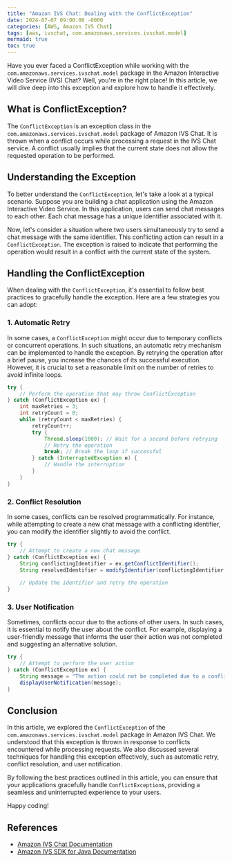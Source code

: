```yaml
---
title: "Amazon IVS Chat: Dealing with the ConflictException"
date: 2024-07-07 09:00:00 -0000
categories: [AWS, Amazon IVS Chat]
tags: [aws, ivschat, com.amazonaws.services.ivschat.model]
mermaid: true
toc: true
---
```



Have you ever faced a ConflictException while working with the `com.amazonaws.services.ivschat.model` package in the Amazon Interactive Video Service (IVS) Chat? Well, you're in the right place! In this article, we will dive deep into this exception and explore how to handle it effectively.

## What is ConflictException?

The `ConflictException` is an exception class in the `com.amazonaws.services.ivschat.model` package of Amazon IVS Chat. It is thrown when a conflict occurs while processing a request in the IVS Chat service. A conflict usually implies that the current state does not allow the requested operation to be performed.

## Understanding the Exception

To better understand the `ConflictException`, let's take a look at a typical scenario. Suppose you are building a chat application using the Amazon Interactive Video Service. In this application, users can send chat messages to each other. Each chat message has a unique identifier associated with it.

Now, let's consider a situation where two users simultaneously try to send a chat message with the same identifier. This conflicting action can result in a `ConflictException`. The exception is raised to indicate that performing the operation would result in a conflict with the current state of the system.

## Handling the ConflictException

When dealing with the `ConflictException`, it's essential to follow best practices to gracefully handle the exception. Here are a few strategies you can adopt:

### 1. Automatic Retry

In some cases, a `ConflictException` might occur due to temporary conflicts or concurrent operations. In such situations, an automatic retry mechanism can be implemented to handle the exception. By retrying the operation after a brief pause, you increase the chances of its successful execution. However, it is crucial to set a reasonable limit on the number of retries to avoid infinite loops.

```java
try {
    // Perform the operation that may throw ConflictException
} catch (ConflictException ex) {
    int maxRetries = 3;
    int retryCount = 0;
    while (retryCount < maxRetries) {
        retryCount++;
        try {
            Thread.sleep(1000); // Wait for a second before retrying
            // Retry the operation
            break; // Break the loop if successful
        } catch (InterruptedException e) {
            // Handle the interruption
        }
    }
}
```

### 2. Conflict Resolution

In some cases, conflicts can be resolved programmatically. For instance, while attempting to create a new chat message with a conflicting identifier, you can modify the identifier slightly to avoid the conflict.

```java
try {
    // Attempt to create a new chat message
} catch (ConflictException ex) {
    String conflictingIdentifier = ex.getConflictIdentifier();
    String resolvedIdentifier = modifyIdentifier(conflictingIdentifier);
    
    // Update the identifier and retry the operation
}
```

### 3. User Notification

Sometimes, conflicts occur due to the actions of other users. In such cases, it is essential to notify the user about the conflict. For example, displaying a user-friendly message that informs the user their action was not completed and suggesting an alternative solution.

```java
try {
    // Attempt to perform the user action
} catch (ConflictException ex) {
    String message = "The action could not be completed due to a conflict. Please try again or take an alternative action.";
    displayUserNotification(message);
}
```

## Conclusion

In this article, we explored the `ConflictException` of the `com.amazonaws.services.ivschat.model` package in Amazon IVS Chat. We understood that this exception is thrown in response to conflicts encountered while processing requests. We also discussed several techniques for handling this exception effectively, such as automatic retry, conflict resolution, and user notification.

By following the best practices outlined in this article, you can ensure that your applications gracefully handle `ConflictException`s, providing a seamless and uninterrupted experience to your users.

Happy coding!

## References

- [Amazon IVS Chat Documentation](https://docs.aws.amazon.com/ivs/latest/userguide/ivs-chat.html)
- [Amazon IVS SDK for Java Documentation](https://docs.aws.amazon.com/sdk-for-java/index.html)